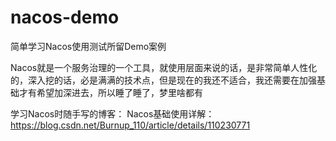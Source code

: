# nacos-demo
简单学习Nacos使用测试所留Demo案例


Nacos就是一个服务治理的一个工具，就使用层面来说的话，是非常简单人性化的，深入挖的话，必是满满的技术点，但是现在的我还不适合，我还需要在加强基础才有希望加深进去，所以睡了睡了，梦里啥都有

学习Nacos时随手写的博客：
Nacos基础使用详解：https://blog.csdn.net/Burnup_110/article/details/110230771
